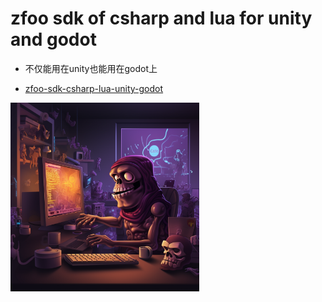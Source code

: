 # zfoo sdk of csharp and lua for unity and godot

- 不仅能用在unity也能用在godot上

- [zfoo-sdk-csharp-lua-unity-godot](https://github.com/zfoo-project/zfoo-sdk-csharp-lua-unity-godot)

<img src="image/a09.png" width="60%">
